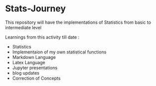 # Stats-Journey
 This repository will have the implementations of Statistics from basic to intermediate level

 
 Learnings from this activity till date :
 * Statistics
 * Implementaion of my own statistical functions
 * Markdown Language
 * Latex Language
 * Jupyter presentations
 * blog updates
 * Correction of Concepts
